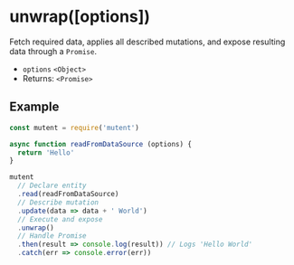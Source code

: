 # unwrap([options])

Fetch required data, applies all described mutations, and expose resulting data through a `Promise`.

- `options` `<Object>`
- Returns: `<Promise>`

## Example

```javascript
const mutent = require('mutent')

async function readFromDataSource (options) {
  return 'Hello'
}

mutent
  // Declare entity
  .read(readFromDataSource)
  // Describe mutation
  .update(data => data + ' World')
  // Execute and expose
  .unwrap()
  // Handle Promise
  .then(result => console.log(result)) // Logs 'Hello World'
  .catch(err => console.error(err))
```
